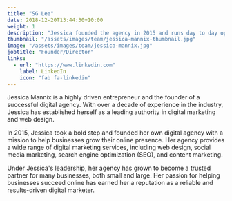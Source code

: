 ```yaml
---
title: "SG Lee"
date: 2018-12-20T13:44:30+10:00
weight: 1
description: "Jessica founded the agency in 2015 and runs day to day operations of the studio."
thumbnail: "/assets/images/team/jessica-mannix-thumbnail.jpg"
image: "/assets/images/team/jessica-mannix.jpg"
jobtitle: "Founder/Director"
links:
  - url: "https://www.linkedin.com"
    label: LinkedIn
    icon: "fab fa-linkedin"
---
```


Jessica Mannix is a highly driven entrepreneur and the founder of a successful digital agency. With over a decade of experience in the industry, Jessica has established herself as a leading authority in digital marketing and web design.

In 2015, Jessica took a bold step and founded her own digital agency with a mission to help businesses grow their online presence. Her agency provides a wide range of digital marketing services, including web design, social media marketing, search engine optimization (SEO), and content marketing.

Under Jessica's leadership, her agency has grown to become a trusted partner for many businesses, both small and large. Her passion for helping businesses succeed online has earned her a reputation as a reliable and results-driven digital marketer.

